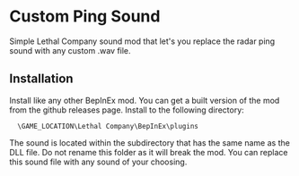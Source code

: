 # Custom Ping Sound
Simple Lethal Company sound mod that let's you replace the radar ping sound with any custom .wav file.

## Installation

Install like any other BepInEx mod. You can get a built version of the mod from the github releases page. Install to the following directory:

```
  \GAME_LOCATION\Lethal Company\BepInEx\plugins
```
The sound is located within the subdirectory that has the same name as the DLL file. Do not rename this folder as it will break the mod. You can replace this sound file with any sound of your choosing.
    